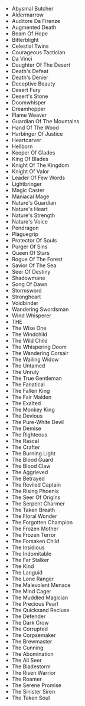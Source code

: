 - Abysmal Butcher
- Aldermarrow
- Auditore Da Firenze
- Augmented Death
- Beam Of Hope
- Bitterblight
- Celestial Twins
- Courageous Tactician
- Da Vinci
- Daughter Of The Desert
- Death's Defeat
- Death's Denier
- Deceptive Beauty
- Desert Fury
- Desert's Stone
- Doomwhisper
- Dreamhopper
- Flame Weaver
- Guardian Of The Mountains
- Hand Of The Wood
- Harbinger Of Justice
- Heartcarver
- Hellborn
- Keeper Of Glades
- King Of Blades
- Knight Of The Kingdom
- Knight Of Valor
- Leader Of Few Words
- Lightbringer
- Magic Caster
- Maniacal Mage
- Nature's Guardian
- Nature's Heart
- Nature's Strength
- Nature's Voice
- Pendragon
- Plaguegrip
- Protector Of Souls
- Purger Of Sins
- Queen Of Stars
- Rogue Of The Forest
- Savior Of The Sea
- Seer Of Destiny
- Shadowmane
- Song Of Dawn
- Stormsword
- Strongheart
- Voidbinder
- Wandering Swordsman
- Wind Whisperer
- THE
- The Wise One
- The Windchild
- The Wild Child
- The Whispering Doom
- The Wandering Corsair
- The Wailing Widow
- The Untamed
- The Unruly
- The True Gentleman
- The Fanatical
- The Fallen King
- The Fair Maiden
- The Exalted
- The Monkey King
- The Devious
- The Pure-White Devil
- The Demise
- The Righteous
- The Rascal
- The Crafter
- The Burning Light
- The Blood Guard
- The Blood Claw
- The Aggrieved
- The Betrayed
- The Reviled Captain
- The Rising Phoenix
- The Seer Of Origins
- The Serpent Charmer
- The Taken Breath
- The Floral Wonder
- The Forgotten Champion
- The Frozen Mother
- The Frozen Terror
- The Forsaken Child
- The Insidious
- The Indomitable
- The Far Stalker
- The Kind
- The Languid
- The Lone Ranger
- The Malevolent Menace
- The Mind Cager
- The Muddled Magician
- The Precious Pearl
- The Quicksand Recluse
- The Defender
- The Dark Crow
- The Corrupted
- The Corpsemaker
- The Brewmaster
- The Cunning
- The Abomination
- The All Seer
- The Bladestorm
- The Risen Warrior
- The Roamer
- The Serene Promise
- The Sinister Siren
- The Taken Soul
